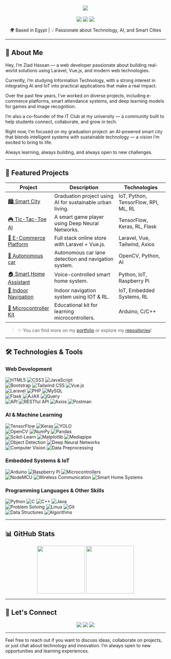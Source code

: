 <h1 align="center">
  <img src="https://readme-typing-svg.herokuapp.com/?font=Righteous&size=35&center=true&vCenter=true&width=500&height=70&duration=4000&lines=Hello+there!+👋;+I'm+Ziad+Hassan" />
</h1>

<p align="center">
  <img src="https://img.shields.io/badge/Full%20Stack%20Developer-%2300C853?style=for-the-badge&logo=github&logoColor=white" />
  <img src="https://img.shields.io/badge/AI%20Enthusiast-%23F44336?style=for-the-badge&logo=tensorflow&logoColor=white" />
  <img src="https://img.shields.io/badge/IoT%20Innovator-%23007ACC?style=for-the-badge&logo=raspberrypi&logoColor=white" />
</p>

<p align="center">
  🌍 Based in Egypt | 💡 Passionate about Technology, AI, and Smart Cities
</p>

---

## 🧠 About Me

Hey, I’m Ziad Hassan — a web developer passionate about building real-world solutions using Laravel, Vue.js, and modern web technologies.

Currently, I’m studying Information Technology, with a strong interest in integrating AI and IoT into practical applications that make a real impact.

Over the past few years, I’ve worked on diverse projects, including e-commerce platforms, smart attendance systems, and deep learning models for games and image recognition.

I’m also a co-founder of the IT Club at my university — a community built to help students connect, collaborate, and grow in tech.

Right now, I’m focused on my graduation project: an AI-powered smart city that blends intelligent systems with sustainable technology — a vision I’m excited to bring to life.

Always learning, always building, and always open to new challenges.

---

## 🚀 Featured Projects

| Project | Description | Technologies |
|--------|-------------|--------------|
| [🏙️ Smart City](https://github.com/Ziad-Abaza/Smart-City-AI) | Graduation project using AI for sustainable urban living. | IoT, Python, TensorFlow, RPI, ML, RL |
| [🎮 Tic-Tac-Toe AI](https://github.com/Ziad-Abaza/Tic-Tac-Toe-AI-Comparison) | A smart game player using Deep Neural Networks. | TensorFlow, Keras, RL, Flask |
| [🛒 E-Commerce Platform](https://github.com/Ziad-Abaza/E-Commerce-Laravel-Vue) | Full stack online store with Laravel + Vue.js. | Laravel, Vue, Tailwind, Axios |
| [🚗 Autonomous car](https://github.com/Ziad-Abaza/lane-navigator-AutonomousCar) | Autonomous car lane detection and navigation system. | OpenCV, Python, AI |
| [🏠 Smart Home Assistant](https://github.com/Ziad-Abaza/Smart-Home-Assistant) | Voice-controlled smart home system. | Python, IoT, Raspberry Pi |
| [🧭 Indoor Navigation](https://github.com/Ziad-Abaza/Indoor-Smart-Navigation) | Indoor navigation system using IOT & RL. | IoT, Embedded Systems, RL |
| [🔌 Microcontroller Kit](https://github.com/Ziad-Abaza/Microcontroller-Learning-Kit) | Educational kit for learning microcontrollers. | Arduino, C/C++ |

> ✨ You can find more on my [portfolio](https://ziad-abaza.github.io/Portfolio/) or explore my [repositories](https://github.com/Ziad-Abaza?tab=repositories)!

---

## 🛠️ Technologies & Tools

### **Web Development**  
![HTML5](https://img.shields.io/badge/HTML5-E34F26?logo=html5&logoColor=white) ![CSS3](https://img.shields.io/badge/CSS3-1572B6?logo=css3&logoColor=white) ![JavaScript](https://img.shields.io/badge/JavaScript-F7DF1E?logo=javascript&logoColor=black)  
![Bootstrap](https://img.shields.io/badge/Bootstrap-563D7C?logo=bootstrap&logoColor=white) ![Tailwind CSS](https://img.shields.io/badge/Tailwind%20CSS-38B2AC?logo=tailwindcss&logoColor=white) ![Vue.js](https://img.shields.io/badge/Vue.js-4FC08D?logo=vue.js&logoColor=white)  
![Laravel](https://img.shields.io/badge/Laravel-EF4135?logo=laravel&logoColor=white) ![PHP](https://img.shields.io/badge/PHP-777BB4?logo=php&logoColor=white) ![MySQL](https://img.shields.io/badge/MySQL-4479A1?logo=mysql&logoColor=white)  
![Flask](https://img.shields.io/badge/Flask-000000?logo=flask&logoColor=white) ![AJAX](https://img.shields.io/badge/AJAX-00599C?logo=javascript&logoColor=white) ![jQuery](https://img.shields.io/badge/jQuery-0769AD?logo=jquery&logoColor=white)  
![API](https://img.shields.io/badge/API-FF6F00?logo=api&logoColor=white) ![RESTful API](https://img.shields.io/badge/RESTful%20API-4CAF50?logo=api&logoColor=white) ![Axios](https://img.shields.io/badge/Axios-5A29E4?logo=axios&logoColor=white) ![Postman](https://img.shields.io/badge/Postman-FF6C37?logo=postman&logoColor=white)

### **AI & Machine Learning**  
![TensorFlow](https://img.shields.io/badge/TensorFlow-FF6F00?logo=tensorflow&logoColor=white) ![Keras](https://img.shields.io/badge/Keras-D00000?logo=keras&logoColor=white) ![YOLO](https://img.shields.io/badge/YOLO-004d00?logo=yolo&logoColor=white)  
![OpenCV](https://img.shields.io/badge/OpenCV-5C3EE8?logo=opencv&logoColor=white) ![NumPy](https://img.shields.io/badge/NumPy-013243?logo=numpy&logoColor=white) ![Pandas](https://img.shields.io/badge/Pandas-150458?logo=pandas&logoColor=white)  
![Scikit-Learn](https://img.shields.io/badge/Scikit--Learn-F7931E?logo=scikit-learn&logoColor=white) ![Matplotlib](https://img.shields.io/badge/Matplotlib-004d00?logo=matplotlib&logoColor=white) ![Mediapipe](https://img.shields.io/badge/Mediapipe-00B140?logo=google&logoColor=white)  
![Object Detection](https://img.shields.io/badge/Object%20Detection-FF6F00?logo=google&logoColor=white) ![Deep Neural Networks](https://img.shields.io/badge/Deep%20Neural%20Networks-430098?logo=neural&logoColor=white)  
![Computer Vision](https://img.shields.io/badge/Computer%20Vision-1E88E5?logo=opencv&logoColor=white) ![Data Preprocessing](https://img.shields.io/badge/Data%20Preprocessing-FF6F00?logo=google&logoColor=white)

### **Embedded Systems & IoT**  
![Arduino](https://img.shields.io/badge/Arduino-00979D?logo=arduino&logoColor=white) ![Raspberry Pi](https://img.shields.io/badge/Raspberry%20Pi-A22846?logo=raspberrypi&logoColor=white) ![Microcontrollers](https://img.shields.io/badge/Microcontroller-FF6F00?logo=micropython&logoColor=white)  
![NodeMCU](https://img.shields.io/badge/NodeMCU-1E88E5?logo=nodemcu&logoColor=white) ![Wireless Communication](https://img.shields.io/badge/Wireless%20Communication-FF6F00?logo=wifi&logoColor=white) ![Smart Home Systems](https://img.shields.io/badge/Smart%20Home-6200EE?logo=home-assistant&logoColor=white)

### **Programming Languages & Other Skills**  
![Python](https://img.shields.io/badge/Python-3776AB?logo=python&logoColor=white) ![C](https://img.shields.io/badge/C-A8B9CC?logo=c&logoColor=white) ![C++](https://img.shields.io/badge/C++-00599C?logo=cplusplus&logoColor=white) ![Java](https://img.shields.io/badge/Java-007396?logo=java&logoColor=white)  
![Problem Solving](https://img.shields.io/badge/Problem%20Solving-4CAF50?logo=thinkific&logoColor=white) ![Linux](https://img.shields.io/badge/Linux-FCC624?logo=linux&logoColor=black) ![Git](https://img.shields.io/badge/Git-F05032?logo=git&logoColor=white)  
![Data Structures](https://img.shields.io/badge/Data%20Structures-FF6F00?logo=algorithm&logoColor=white) ![Algorithms](https://img.shields.io/badge/Algorithms-00BFFF?logo=thinkific&logoColor=white)

---

## 📊 GitHub Stats

<p align="center">
  <img src="https://github-readme-stats.vercel.app/api?username=Ziad-Abaza&show_icons=true&theme=dracula&count_private=true" height="150" />
  <img src="https://github-readme-stats.vercel.app/api/top-langs/?username=Ziad-Abaza&layout=compact&theme=dracula" height="150" />
</p>

---

## 🤝 Let's Connect

<p align="center">
  <a href="mailto:zeyad.h.abaza@gmail.com"><img src="https://img.shields.io/badge/Gmail-%23D14836?style=for-the-badge&logo=gmail&logoColor=white" /></a>
  <a href="https://www.linkedin.com/in/ziad-h-abaza-82276331b/"><img src="https://img.shields.io/badge/LinkedIn-%230077B5?style=for-the-badge&logo=linkedin&logoColor=white" /></a>
  <a href="https://ziad-abaza.github.io/Portfolio/"><img src="https://img.shields.io/badge/Portfolio-%23292929?style=for-the-badge&logo=githubpages&logoColor=white" /></a>
</p>

---

Feel free to reach out if you want to discuss ideas, collaborate on projects, or just chat about technology and innovation. I’m always open to new opportunities and learning experiences.

